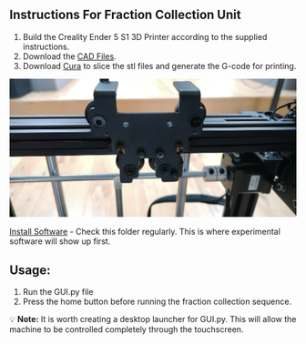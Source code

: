 ## Instructions For Fraction Collection Unit

1. Build the Creality Ender 5 S1 3D Printer according to the supplied instructions.
2. Download the [CAD Files](../CAD).
3. Download [Cura](https://ultimaker.com/software/ultimaker-cura/) to slice the stl files and generate the G-code for printing.

![Stripped down bracket](https://github.com/garethnisbet/Fraction-Collection-Unit/blob/main/Instructions/IMG_20230724_181349.jpg)

[Install Software](../Python/) - Check this folder regularly. This is where experimental software will show up first.



## Usage:
1. Run the GUI.py file
2. Press the home button before running the fraction collection sequence.


💡 **Note:** It is worth creating a desktop launcher for GUI.py. This will allow the machine to be controlled completely through the touchscreen. 
